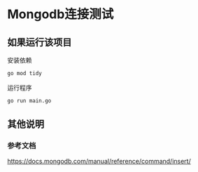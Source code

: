 # Mongodb连接测试

## 如果运行该项目

安装依赖

```bash
go mod tidy
```

运行程序

```bash
go run main.go
```

## 其他说明

### 参考文档

https://docs.mongodb.com/manual/reference/command/insert/
